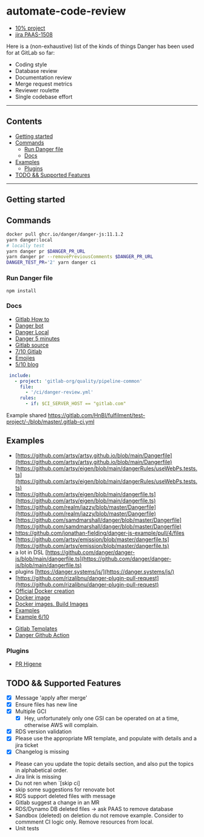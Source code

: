 # automate-code-review

- [10% project](https://hbidigital.atlassian.net/wiki/spaces/PAAS/pages/5454364804/10+Time+Projects)
- [jira PAAS-1508](https://hbidigital.atlassian.net/browse/PAAS-1508)

Here is a (non-exhaustive) list of the kinds of things Danger has been used for at GitLab so far:

- Coding style
- Database review
- Documentation review
- Merge request metrics
- Reviewer roulette
- Single codebase effort

---

<!-- START doctoc generated TOC please keep comment here to allow auto update -->
<!-- DON'T EDIT THIS SECTION, INSTEAD RE-RUN doctoc TO UPDATE -->
## Contents

- [Getting started](#getting-started)
- [Commands](#commands)
    - [Run Danger file](#run-danger-file)
    - [Docs](#docs)
- [Examples](#examples)
    - [Plugins](#plugins)
- [TODO && Supported Features](#todo-&&-supported-features)

<!-- END doctoc generated TOC please keep comment here to allow auto update -->

---

## Getting started

## Commands

```sh
docker pull ghcr.io/danger/danger-js:11.1.2
yarn danger:local
# locally test
yarn danger pr $DANGER_PR_URL
yarn danger pr --removePreviousComments $DANGER_PR_URL
DANGER_TEST_PR='2' yarn danger ci
```

### Run Danger file

```
npm install
```

### Docs

- [Gitlab How to](https://danger.systems/js/usage/gitlab.html)
- [Danger bot](https://docs.gitlab.com/ee/development/dangerbot.html)
- [Danger Local](https://danger.systems/js/tutorials/fast-feedback.html)
- [Danger 5 minutes](https://medium.com/@ivan.ha/integrate-danger-js-in-5-minutes-55515bc5355d)
- [Gitlab source](https://github.com/danger/danger-js/blob/main/source/platforms/gitlab/GitLabGit.ts)
- [7/10 Gitlab](https://github.com/cangSDARM/dangerjs-self-hosted-gitlab-sample/blob/master/dangerfile.js)
- [Emojies](https://github.com/ikatyang/emoji-cheat-sheet/blob/master/README.md#symbols)
- [5/10 blog](https://prog.world/automate-review-selection-with-gitlab-ci-and-danger-js)

```yaml
 include:
   - project: 'gitlab-org/quality/pipeline-common'
     file:
       - '/ci/danger-review.yml'
     rules:
       - if: $CI_SERVER_HOST == "gitlab.com"
```

Example shared https://gitlab.com/HnBI/fulfilment/test-project/-/blob/master/.gitlab-ci.yml

## Examples

- [https://github.com/artsy/artsy.github.io/blob/main/Dangerfile](https://github.com/artsy/artsy.github.io/blob/main/Dangerfile)
- [https://github.com/artsy/eigen/blob/main/dangerRules/useWebPs.tests.ts](https://github.com/artsy/eigen/blob/main/dangerRules/useWebPs.tests.ts)
- [https://github.com/artsy/eigen/blob/main/dangerfile.ts](https://github.com/artsy/eigen/blob/main/dangerfile.ts)
- [https://github.com/realm/jazzy/blob/master/Dangerfile](https://github.com/realm/jazzy/blob/master/Dangerfile)
- [https://github.com/samdmarshall/danger/blob/master/Dangerfile](https://github.com/samdmarshall/danger/blob/master/Dangerfile)
- https://github.com/jonathan-fielding/danger-js-example/pull/4/files
- [https://github.com/artsy/emission/blob/master/dangerfile.ts](https://github.com/artsy/emission/blob/master/dangerfile.ts)
- a lot in DSL [https://github.com/danger/danger-js/blob/main/dangerfile.ts](https://github.com/danger/danger-js/blob/main/dangerfile.ts)
- plugins [https://danger.systems/js/](https://danger.systems/js/)
- [https://github.com/rizalibnu/danger-plugin-pull-request](https://github.com/rizalibnu/danger-plugin-pull-request)
- [Official Docker creation](https://github.com/danger/danger-js/blob/main/.github/workflows/publish_package.yml)
- [Docker image](https://github.com/orgs/danger/packages/container/package/danger-js)
- [Docker images. Build Images](https://gitlab.com/gitlab-org/gitlab-build-images/-/blob/master/Dockerfile.danger)
- [Examples](https://snyk.io/advisor/npm-package/danger/functions/danger.markdown)
- [Example 6/10](https://github.com/artsy/metaphysics/blob/main/dangerfile.ts)
<!-- how to -->
- [Gitlab Templates](https://gitlab.com/gitlab-org/gitaly/-/blob/master/.gitlab-ci.yml)
- [Danger Github Action](https://github.com/MeilCli/danger-action)

### Plugins

- [PR Higene](https://www.npmjs.com/package/danger-plugin-pr-hygiene)

## TODO && Supported Features

- [X] Message 'apply after merge'
- [X] Ensure files has new line
- [X] Multiple GCI
  * [X] Hey, unfortunately only one GSI can be operated on at a time, otherwise AWS will complain.
- [X] RDS version validation
- [X] Please use the appropriate MR template, and populate with details and a jira ticket
- [X] Changelog is missing
- Please can you update the topic details section, and also put the topics in alphabetical order.
- Jira link is missing
- Du not ren when `[skip ci]
- skip some suggestions for renovate bot
- RDS support deleted files with message
- Gitlab suggest a change in an MR
- RDS/Dynamo DB deleted files -> ask PAAS to remove database
- Sandbox (deleted) on deletion du not remove example. Consider to commment CI logic only. Remove resources from local.
- Unit tests
